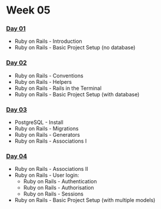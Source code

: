 # Week 05

### [Day 01](day-01.md)

* Ruby on Rails - Introduction
* Ruby on Rails - Basic Project Setup \(no database\)

### [Day 02](day-02.md)

* Ruby on Rails - Conventions
* Ruby on Rails - Helpers
* Ruby on Rails - Rails in the Terminal
* Ruby on Rails - Basic Project Setup \(with database\)

### [Day 03](day-03.md)

* PostgreSQL - Install
* Ruby on Rails - Migrations
* Ruby on Rails - Generators
* Ruby on Rails - Associations I

### [Day 04](day-04.md)

* Ruby on Rails - Associations II
* Ruby on Rails - User login:
  * Ruby on Rails - Authentication
  * Ruby on Rails - Authorisation
  * Ruby on Rails - Sessions
* Ruby on Rails - Basic Project Setup \(with multiple models\)

